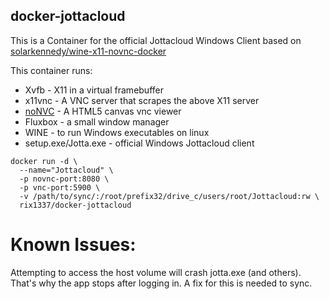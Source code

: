 ## docker-jottacloud

This is a Container for the official Jottacloud Windows Client based on [solarkennedy/wine-x11-novnc-docker
](https://github.com/solarkennedy/wine-x11-novnc-docker)

This container runs:

* Xvfb - X11 in a virtual framebuffer
* x11vnc - A VNC server that scrapes the above X11 server
* [noNVC](https://kanaka.github.io/noVNC/) - A HTML5 canvas vnc viewer
* Fluxbox - a small window manager
* WINE - to run Windows executables on linux
* setup.exe/Jotta.exe - official Windows Jottacloud client

```
docker run -d \
  --name="Jottacloud" \
  -p novnc-port:8080 \
  -p vnc-port:5900 \
  -v /path/to/sync/:/root/prefix32/drive_c/users/root/Jottacloud:rw \
  rix1337/docker-jottacloud
  ```
# Known Issues:

Attempting to access the host volume will crash jotta.exe (and others). That's why the app stops after logging in.
A fix for this is needed to sync.

